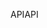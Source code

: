 <span data-ttu-id="629a4-101">API</span><span class="sxs-lookup"><span data-stu-id="629a4-101">API</span></span>